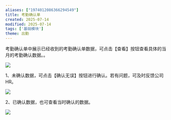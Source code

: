 ```yaml
---
aliases: ["1974012086366294549"]
title: 考勤确认单
created: 2025-07-14
modified: 2025-07-14
tags: ['基础模块']
theme: 出勤
---
```


考勤确认单中展示已经收到的考勤确认单数据，可点击【查看】按钮查看具体的当月的考勤确认数据。。

![](26a20b01cf141f7065f4aa50f60b3e81.jpg)

1、未确认数据，可点击【确认无误】按钮进行确认。若有问题，可及时反馈公司HR。

![](f1de07456f973ddf7a6f143f15a8e4d8.jpg)

2、已确认数据，也可查看当时确认的数据。

![](1c1d46b44ed79cc5f71f37bdde295a6d.jpg)